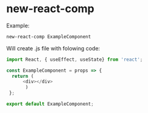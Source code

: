 # new-react-comp
Example:
```bash
new-react-comp ExampleComponent
```
Will create .js file with folowing code:

```javascript
import React, { useEffect, useState} from 'react';

const ExampleComponent = props => {
  return (
      <div></div>
       )
 };

export default ExampleComponent;
```
